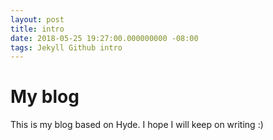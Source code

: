 ```yaml
---
layout: post
title: intro
date: 2018-05-25 19:27:00.000000000 -08:00
tags: Jekyll Github intro
---
```


# My blog
This is my blog based on Hyde. I hope I will keep on writing :)